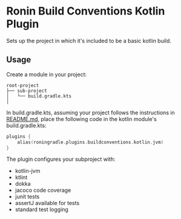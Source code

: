 # Ronin Build Conventions Kotlin Plugin

Sets up the project in which it's included to be a basic kotlin build.

## Usage

Create a module in your project:

```
root-project
├── sub-project
│   └── build.gradle.kts
│   
```

In build.gradle.kts, assuming your project follows the instructions in [README.md](../../README.md), place the following code in the kotlin module's build.gradle.kts:

```kotlin
plugins {
    alias(roningradle.plugins.buildconventions.kotlin.jvm)
}
```

The plugin configures your subproject with:

- kotlin-jvm
- ktlint
- dokka
- jacoco code coverage
- junit tests
- assertJ available for tests
- standard test logging
